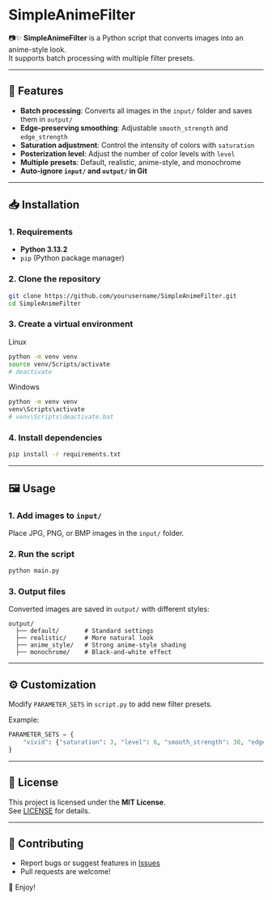 # SimpleAnimeFilter

📷✨ **SimpleAnimeFilter** is a Python script that converts images into an anime-style look.  
It supports batch processing with multiple filter presets.

---

## 🚀 Features
- **Batch processing**: Converts all images in the `input/` folder and saves them in `output/`
- **Edge-preserving smoothing**: Adjustable `smooth_strength` and `edge_strength`
- **Saturation adjustment**: Control the intensity of colors with `saturation`
- **Posterization level**: Adjust the number of color levels with `level`
- **Multiple presets**: Default, realistic, anime-style, and monochrome
- **Auto-ignore `input/` and `output/` in Git**

---

## 📥 Installation

### **1. Requirements**
- **Python 3.13.2**
- `pip` (Python package manager)

### **2. Clone the repository**
```sh
git clone https://github.com/yourusername/SimpleAnimeFilter.git
cd SimpleAnimeFilter
```

### **3. Create a virtual environment**

Linux
```sh
python -m venv venv
source venv/Scripts/activate
# deactivate
```

Windows
```sh
python -m venv venv
venv\Scripts\activate
# venv\Scripts\deactivate.bat
```

### **4. Install dependencies**
```sh
pip install -r requirements.txt
```

---

## 🖼 Usage

### **1. Add images to `input/`**
Place JPG, PNG, or BMP images in the `input/` folder.

### **2. Run the script**
```sh
python main.py
```

### **3. Output files**
Converted images are saved in `output/` with different styles:
```
output/
  ├── default/       # Standard settings
  ├── realistic/     # More natural look
  ├── anime_style/   # Strong anime-style shading
  ├── monochrome/    # Black-and-white effect
```

---

## ⚙️ Customization
Modify `PARAMETER_SETS` in `script.py` to add new filter presets.

Example:
```python
PARAMETER_SETS = {
    "vivid": {"saturation": 3, "level": 6, "smooth_strength": 30, "edge_strength": 0.6},
}
```

---

## 📝 License
This project is licensed under the **MIT License**.  
See [LICENSE](LICENSE) for details.

---

## 🎉 Contributing
- Report bugs or suggest features in [Issues](https://github.com/yourusername/SimpleAnimeFilter/issues)
- Pull requests are welcome!

🚀 Enjoy!
